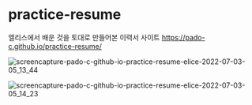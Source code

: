 # practice-resume

엘리스에서 배운 것을 토대로 만들어본 이력서 사이트
https://pado-c.github.io/practice-resume/

![screencapture-pado-c-github-io-practice-resume-elice-2022-07-03-05_13_44](https://user-images.githubusercontent.com/107686005/177015016-9a7a76f8-25f6-4489-8014-5cef9ddbd4bd.png)

![screencapture-pado-c-github-io-practice-resume-elice-2022-07-03-05_14_23](https://user-images.githubusercontent.com/107686005/177015010-a6f5093b-87c7-4adf-a09e-6b2edb56099d.png)
